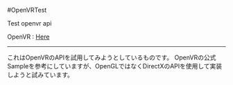 ﻿#OpenVRTest

Test openvr api

OpenVR : [Here](https://github.com/ValveSoftware/openvr)

---

これはOpenVRのAPIを試用してみようとしているものです。
OpenVRの公式Sampleを参考にしていますが、OpenGLではなくDirectXのAPIを使用して実装しようと試みています。